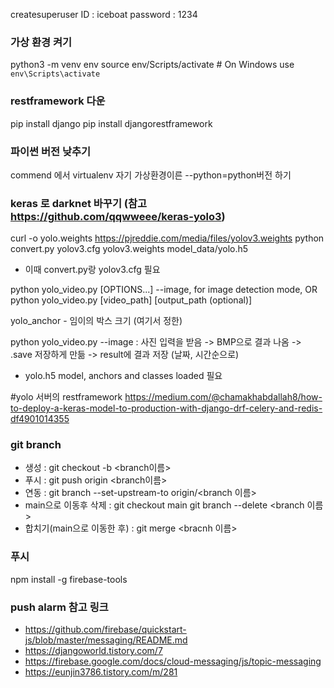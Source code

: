 createsuperuser
ID : iceboat
password : 1234

### 가상 환경 켜기
python3 -m venv env
source env/Scripts/activate  # On Windows use `env\Scripts\activate`

### restframework 다운
pip install django
pip install djangorestframework

### 파이썬 버전 낮추기
commend 에서 virtualenv 자기 가상환경이른 --python=python버전 하기


### keras 로 darknet 바꾸기 (참고 https://github.com/qqwweee/keras-yolo3)
curl -o yolo.weights https://pjreddie.com/media/files/yolov3.weights
python convert.py yolov3.cfg yolov3.weights model_data/yolo.h5
- 이때 convert.py랑 yolov3.cfg 필요

python yolo_video.py [OPTIONS...] --image, for image detection mode, OR
python yolo_video.py [video_path] [output_path (optional)]

yolo_anchor -  임이의 박스 크기 (여기서 정한)

python yolo_video.py --image : 사진 입력을 받음 -> BMP으로 결과 나옴 -> .save 저장하게 만듦 -> result에 결과 저장 (날짜, 시간순으로)
- yolo.h5 model, anchors and classes loaded 필요

#yolo 서버의 restframework 
https://medium.com/@chamakhabdallah8/how-to-deploy-a-keras-model-to-production-with-django-drf-celery-and-redis-df4901014355 

### git branch
 - 생성 : git checkout -b <branch이름>
 - 푸시 : git push origin <branch이름>
 - 연동 : git branch --set-upstream-to origin/<branch 이름>
 - main으로 이동후 삭제 : git checkout main
        git branch --delete <branch 이름>
- 합치기(main으로 이동한 후) : git merge <bracnh 이름>

### 푸시
npm install -g firebase-tools

### push alarm 참고 링크
- https://github.com/firebase/quickstart-js/blob/master/messaging/README.md
- https://djangoworld.tistory.com/7
- https://firebase.google.com/docs/cloud-messaging/js/topic-messaging
- https://eunjin3786.tistory.com/m/281


